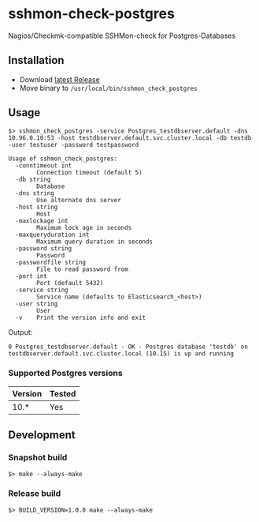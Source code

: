 # sshmon-check-postgres
Nagios/Checkmk-compatible SSHMon-check for Postgres-Databases

## Installation
* Download [latest Release](https://github.com/indece-official/sshmon-check-postgres/releases/latest)
* Move binary to `/usr/local/bin/sshmon_check_postgres`


## Usage
```
$> sshmon_check_postgres -service Postgres_testdbserver.default -dns 10.96.0.10:53 -host testdbserver.default.svc.cluster.local -db testdb -user testuser -password testpassword
```

```
Usage of sshmon_check_postgres:
  -conntimeout int
        Connection timeout (default 5)
  -db string
        Database
  -dns string
        Use alternate dns server
  -host string
        Host
  -maxlockage int
        Maximum lock age in seconds
  -maxqueryduration int
        Maximum query duration in seconds
  -password string
        Password
  -passwordfile string
        File to read password from
  -port int
        Port (default 5432)
  -service string
        Service name (defaults to Elasticsearch_<host>)
  -user string
        User
  -v    Print the version info and exit
```

Output:
```
0 Postgres_testdbserver.default - OK - Postgres database 'testdb' on testdbserver.default.svc.cluster.local (10.15) is up and running
```

### Supported Postgres versions
| Version | Tested |
| --- | --- |
| 10.* | Yes |

## Development
### Snapshot build

```
$> make --always-make
```

### Release build

```
$> BUILD_VERSION=1.0.0 make --always-make
```